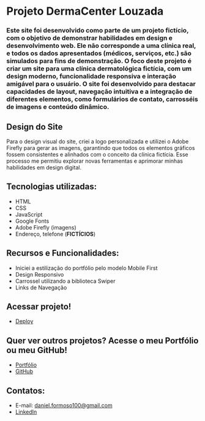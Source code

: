 # Projeto **DermaCenter Louzada**

### Este site foi desenvolvido como parte de um projeto fictício, com o objetivo de demonstrar habilidades em design e desenvolvimento web. Ele não corresponde a uma clínica real, e todos os dados apresentados (médicos, serviços, etc.) são simulados para fins de demonstração. O foco deste projeto é criar um site para uma clínica dermatológica fictícia, com um design moderno, funcionalidade responsiva e interação amigável para o usuário. O site foi desenvolvido para destacar capacidades de layout, navegação intuitiva e a integração de diferentes elementos, como formulários de contato, carrosséis de imagens e conteúdo dinâmico.

## Design do Site
Para o design visual do site, criei a logo personalizada e utilizei o Adobe Firefly para gerar as imagens, garantindo que todos os elementos gráficos fossem consistentes e alinhados com o conceito da clínica fictícia. Esse processo me permitiu explorar novas ferramentas e aprimorar minhas habilidades em design digital.

## Tecnologias utilizadas:
- HTML
- CSS
- JavaScript
- Google Fonts
- Adobe Firefly (imagens)
- Endereço, telefone (**FICTÍCIOS**)

## Recursos e Funcionalidades:
- Iniciei a estilização do portfólio pelo modelo Mobile First
- Design Responsivo
- Carrossel utilizando a biblioteca Swiper
- Links de Navegação

## Acessar projeto!
- [Deploy](https://famous-madeleine-da03a2.netlify.app/quem-somos)

## Quer ver outros projetos? Acesse o meu Portfólio ou meu GitHub!
- [Portfólio](https://meu-site-murex-chi.vercel.app/)
- [GitHub](https://github.com/Daniel-Formoso)  

## Contatos:
- E-mail: daniel.formoso100@gmail.com
- [LinkedIn](https://www.linkedin.com/in/danielformoso/)
